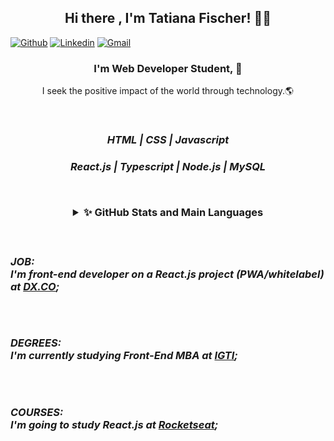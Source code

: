 <h2 align="center"> Hi there , I'm Tatiana Fischer! 👋💙 </h2>

[![Github](https://img.shields.io/badge/-Github-000?style=flat&logo=Github&logoColor=white)](https://github.com/TatianaFischer)
[![Linkedin](https://img.shields.io/badge/-LinkedIn-blue?style=flat&logo=Linkedin&logoColor=white)](https://www.linkedin.com/in/tatianaffischer/)
[![Gmail](https://img.shields.io/badge/-Gmail-c14438?style=flat&logo=Gmail&logoColor=white)](mailto:tatiana.fischer@acad.pucrs.br)

<h3 align="center"> I'm Web Developer Student, 🚀 </h3>
<p align="center"> I seek the positive impact of the world through technology.🌎 </p>

 
 <br/>
 
<i> <h3 align="center">    HTML | CSS | Javascript <p> </h3>
 <h3 align="center"> React.js | Typescript | Node.js | MySQL <p> </i>
 
 <br/>
<details align="center">
  <summary ><b>✨ GitHub Stats and Main Languages</b></summary>
<i>
 
 
  ![TatianaFischer's GitHub stats](https://github-readme-stats.vercel.app/api?username=TatianaFischer&show_icons=true&theme=default)


 

  ![Top Langs](https://github-readme-stats.vercel.app/api/top-langs/?username=TatianaFischer&layout=)
</details>

 <br/><h5 align="left">JOB: </br>I'm front-end developer on a React.js project (PWA/whitelabel) at [DX.CO](http://marketing.4all.com/dxco);</h5>
 <br/><h5 align="left">DEGREES: </br>I'm currently studying Front-End MBA at [IGTI](https://www.igti.com.br/cursos/mba-em-desenvolvimento-front-end/); </h5>
  <br/><h5 align="left">COURSES: </br> I'm going to study React.js at [Rocketseat](https://rocketseat.com.br/);</h5>
 


